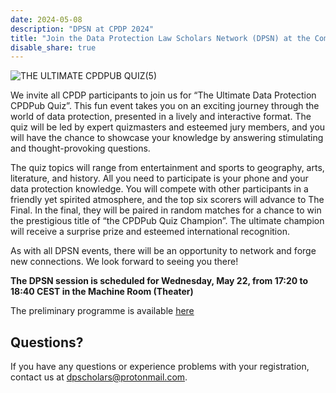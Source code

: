 ```yaml
---
date: 2024-05-08
description: "DPSN at CPDP 2024"
title: "Join the Data Protection Law Scholars Network (DPSN) at the Computers, Privacy and Data Protection Conference (CPDP) on Wednesday, 22 May 2024"
disable_share: true
---
```

![THE ULTIMATE CPDPUB QUIZ(5)](https://github.com/dataprotectionscholarsnetwork/dataprotectionscholarsnetwork.github.io/assets/116156905/f9337e64-7557-476f-b9c5-db669cd475ac)


We invite all CPDP participants to join us for “The Ultimate Data Protection CPDPub Quiz”. 
This fun event takes you on an exciting journey through the world of data protection, presented in a lively and interactive format. 
The quiz will be led by expert quizmasters and esteemed jury members, and you will have the chance to showcase your knowledge by answering stimulating and thought-provoking questions. 

The quiz topics will range from entertainment and sports to geography, arts, literature, and history. 
All you need to participate is your phone and your data protection knowledge. 
You will compete with other participants in a friendly yet spirited atmosphere, and the top six scorers will advance to The Final. 
In the final, they will be paired in random matches for a chance to win the prestigious title of “the CPDPub Quiz Champion”. 
The ultimate champion will receive a surprise prize and esteemed international recognition. 

As with all DPSN events, there will be an opportunity to network and forge new connections. We look forward to seeing you there!

**The DPSN session is scheduled for Wednesday, May 22, from 17:20 to 18:40 CEST in the Machine Room (Theater)**

The preliminary programme is available [here](https://www.cpdpconferences.org/schedule)

## Questions? ##
If you have any questions or experience problems with your registration, contact us at dpscholars@protonmail.com.

